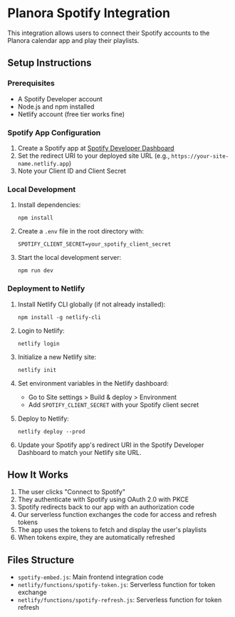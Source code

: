# Planora Spotify Integration

This integration allows users to connect their Spotify accounts to the Planora calendar app and play their playlists.

## Setup Instructions

### Prerequisites

- A Spotify Developer account
- Node.js and npm installed
- Netlify account (free tier works fine)

### Spotify App Configuration

1. Create a Spotify app at [Spotify Developer Dashboard](https://developer.spotify.com/dashboard/)
2. Set the redirect URI to your deployed site URL (e.g., `https://your-site-name.netlify.app`)
3. Note your Client ID and Client Secret

### Local Development

1. Install dependencies:
   ```
   npm install
   ```

2. Create a `.env` file in the root directory with:
   ```
   SPOTIFY_CLIENT_SECRET=your_spotify_client_secret
   ```

3. Start the local development server:
   ```
   npm run dev
   ```

### Deployment to Netlify

1. Install Netlify CLI globally (if not already installed):
   ```
   npm install -g netlify-cli
   ```

2. Login to Netlify:
   ```
   netlify login
   ```

3. Initialize a new Netlify site:
   ```
   netlify init
   ```

4. Set environment variables in the Netlify dashboard:
   - Go to Site settings > Build & deploy > Environment
   - Add `SPOTIFY_CLIENT_SECRET` with your Spotify client secret

5. Deploy to Netlify:
   ```
   netlify deploy --prod
   ```

6. Update your Spotify app's redirect URI in the Spotify Developer Dashboard to match your Netlify site URL.

## How It Works

1. The user clicks "Connect to Spotify"
2. They authenticate with Spotify using OAuth 2.0 with PKCE
3. Spotify redirects back to our app with an authorization code
4. Our serverless function exchanges the code for access and refresh tokens
5. The app uses the tokens to fetch and display the user's playlists
6. When tokens expire, they are automatically refreshed

## Files Structure

- `spotify-embed.js`: Main frontend integration code
- `netlify/functions/spotify-token.js`: Serverless function for token exchange
- `netlify/functions/spotify-refresh.js`: Serverless function for token refresh